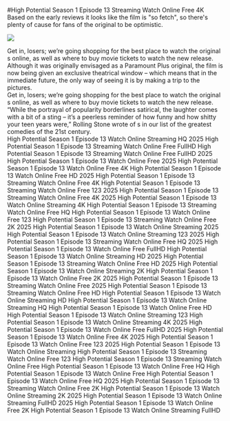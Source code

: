 #High Potential Season 1 Episode 13 Streaming Watch Online Free 4K  
Based on the early reviews it looks like the film is "so fetch", so there's plenty of cause for fans of the original to be optimistic.  
  
[![](https://i.imgur.com/qSNzIqt.png)](https://movie.rssnews.media/MQtzGskuz.php)  
  
Get in, losers; we’re going shopping for the best place to watch the original s online, as well as where to buy movie tickets to watch the new release.  
Although it was originally envisaged as a Paramount Plus original, the film is now being given an exclusive theatrical window – which means that in the immediate future, the only way of seeing it is by making a trip to the pictures.  
Get in, losers; we’re going shopping for the best place to watch the original s online, as well as where to buy movie tickets to watch the new release.  
“While the portrayal of popularity borderlines satirical, the laughter comes with a bit of a sting – it’s a peerless reminder of how funny and how shitty your teen years were,” Rolling Stone wrote of s in our list of the greatest comedies of the 21st century.  
High Potential Season 1 Episode 13 Watch Online Streaming HQ 2025
High Potential Season 1 Episode 13 Streaming Watch Online Free FullHD
High Potential Season 1 Episode 13 Streaming Watch Online Free FullHD 2025
High Potential Season 1 Episode 13 Watch Online Free 2025
High Potential Season 1 Episode 13 Watch Online Free 4K
High Potential Season 1 Episode 13 Watch Online Free HD 2025
High Potential Season 1 Episode 13 Streaming Watch Online Free 4K
High Potential Season 1 Episode 13 Streaming Watch Online Free 123 2025
High Potential Season 1 Episode 13 Streaming Watch Online Free 4K 2025
High Potential Season 1 Episode 13 Watch Online Streaming 4K
High Potential Season 1 Episode 13 Streaming Watch Online Free HQ
High Potential Season 1 Episode 13 Watch Online Free 123
High Potential Season 1 Episode 13 Streaming Watch Online Free 2K 2025
High Potential Season 1 Episode 13 Watch Online Streaming 2025
High Potential Season 1 Episode 13 Watch Online Streaming 123 2025
High Potential Season 1 Episode 13 Streaming Watch Online Free HQ 2025
High Potential Season 1 Episode 13 Watch Online Free FullHD
High Potential Season 1 Episode 13 Watch Online Streaming HD 2025
High Potential Season 1 Episode 13 Streaming Watch Online Free HD 2025
High Potential Season 1 Episode 13 Watch Online Streaming 2K
High Potential Season 1 Episode 13 Watch Online Free 2K 2025
High Potential Season 1 Episode 13 Streaming Watch Online Free 2025
High Potential Season 1 Episode 13 Streaming Watch Online Free HD
High Potential Season 1 Episode 13 Watch Online Streaming HD
High Potential Season 1 Episode 13 Watch Online Streaming HQ
High Potential Season 1 Episode 13 Watch Online Free HD
High Potential Season 1 Episode 13 Watch Online Streaming 123
High Potential Season 1 Episode 13 Watch Online Streaming 4K 2025
High Potential Season 1 Episode 13 Watch Online Free FullHD 2025
High Potential Season 1 Episode 13 Watch Online Free 4K 2025
High Potential Season 1 Episode 13 Watch Online Free 123 2025
High Potential Season 1 Episode 13 Watch Online Streaming
High Potential Season 1 Episode 13 Streaming Watch Online Free 123
High Potential Season 1 Episode 13 Streaming Watch Online Free
High Potential Season 1 Episode 13 Watch Online Free HQ
High Potential Season 1 Episode 13 Watch Online Free
High Potential Season 1 Episode 13 Watch Online Free HQ 2025
High Potential Season 1 Episode 13 Streaming Watch Online Free 2K
High Potential Season 1 Episode 13 Watch Online Streaming 2K 2025
High Potential Season 1 Episode 13 Watch Online Streaming FullHD 2025
High Potential Season 1 Episode 13 Watch Online Free 2K
High Potential Season 1 Episode 13 Watch Online Streaming FullHD